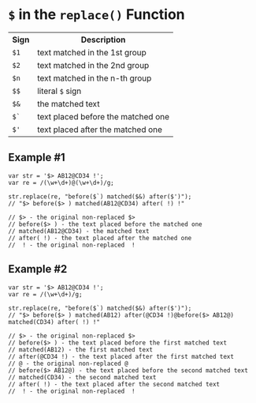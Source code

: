 # `$` in the `replace()` Function

<table>
	<tr>
		<th>Sign</th> <th>Description</th>
	</tr>
	<tr>
		<td><code>$1</code></td><td>text matched in the 1st group</td>
	</tr>
	<tr>
		<td><code>$2</code></td><td>text matched in the 2nd group</td>
	</tr>
	<tr>
		<td><code>$n</code></td><td>text matched in the n-th group</td>
	</tr>
	<tr>
		<td><code>$$</code></td><td>literal <code>$</code> sign</td>
	</tr>
	<tr>
		<td><code>$&</code></td><td>the matched text</td>
	</tr>
	<tr>
		<td><code>$`</code></td><td>text placed before the matched one</td>
	</tr>
	<tr>
		<td><code>$'</code></td><td>text placed after the matched one</td>
	</tr>
</table>

## Example \#1

```
var str = '$> AB12@CD34 !';
var re = /(\w+\d+)@(\w+\d+)/g;

str.replace(re, "before($`) matched($&) after($')");
// "$> before($> ) matched(AB12@CD34) after( !) !"

// $> - the original non-replaced $>
// before($> ) - the text placed before the matched one
// matched(AB12@CD34) - the matched text
// after( !) - the text placed after the matched one
//  ! - the original non-replaced  !
```

## Example \#2

```
var str = '$> AB12@CD34 !';
var re = /(\w+\d+)/g;

str.replace(re, "before($`) matched($&) after($')");
// "$> before($> ) matched(AB12) after(@CD34 !)@before($> AB12@) matched(CD34) after( !) !"

// $> - the original non-replaced $>
// before($> ) - the text placed before the first matched text
// matched(AB12) - the first matched text
// after(@CD34 !) - the text placed after the first matched text
// @ - the original non-replaced @
// before($> AB12@) - the text placed before the second matched text
// matched(CD34) - the second matched text
// after( !) - the text placed after the second matched text
//  ! - the original non-replaced  !
```
